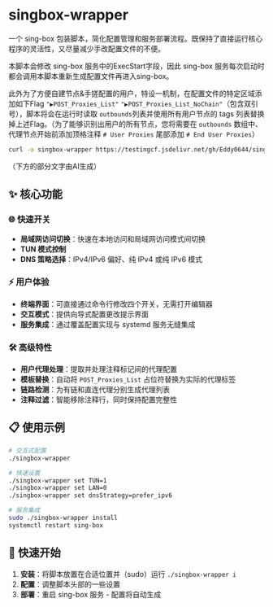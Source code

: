 # singbox-wrapper

一个 sing-box 包装脚本，简化配置管理和服务部署流程。既保持了直接运行核心程序的灵活性，又尽量减少手改配置文件的不便。

本脚本会修改 sing-box 服务中的ExecStart字段，因此 sing-box 服务每次启动时都会调用本脚本重新生成配置文件再进入sing-box。

此外为了方便自建节点&手搓配置的用户，特设一机制，在配置文件的特定区域添加如下Flag `"▶️POST_Proxies_List"` `"▶️POST_Proxies_List_NoChain"`（包含双引号），脚本将会在运行时读取 `outbounds`列表并使用所有用户节点的 tags 列表替换掉上述Flag。（为了能够识别出用户的所有节点，您将需要在 `outbounds` 数组中、代理节点开始前添加顶格注释 `# User Proxies` 尾部添加 `# End User Proxies`）

```bash
curl -o singbox-wrapper https://testingcf.jsdelivr.net/gh/Eddy0644/singbox-wrapper/singbox-wrapper
```

（下方的部分文字由AI生成）

## ✨ 核心功能

### 🌐 快速开关
- **局域网访问切换**：快速在本地访问和局域网访问模式间切换
- **TUN 模式控制**
- **DNS 策略选择**：IPv4/IPv6 偏好、纯 IPv4 或纯 IPv6 模式

### ⚡ 用户体验
- **终端界面**：可直接通过命令行修改四个开关，无需打开编辑器
- **交互模式**：提供向导式配置更改提示界面
- **服务集成**：通过覆盖配置实现与 systemd 服务无缝集成

### 🛠️ 高级特性
- **用户代理处理**：提取并处理注释标记间的代理配置
- **模板替换**：自动将 `POST_Proxies_List` 占位符替换为实际的代理标签
- **链路检测**：为有链和直连代理分别生成代理列表
- **注释过滤**：智能移除注释行，同时保持配置完整性

## 📋 使用示例

```bash
# 交互式配置
./singbox-wrapper

# 快速设置
./singbox-wrapper set TUN=1
./singbox-wrapper set LAN=0  
./singbox-wrapper set dnsStrategy=prefer_ipv6

# 服务集成
sudo ./singbox-wrapper install
systemctl restart sing-box
```

## 🚀 快速开始

1. **安装**：将脚本放置在合适位置并（sudo）运行 `./singbox-wrapper i`
2. **配置**：调整脚本头部的一些设置
3. **部署**：重启 sing-box 服务 - 配置将自动生成


